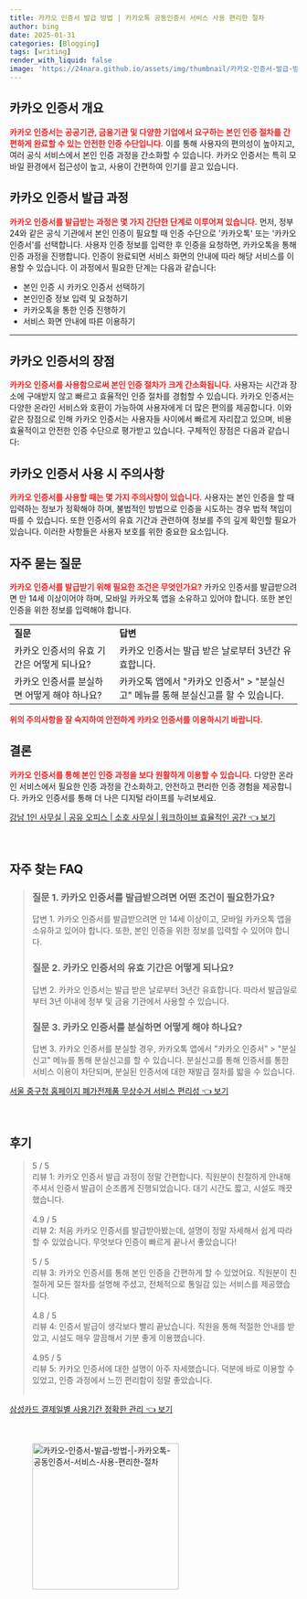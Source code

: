```yaml
---
title: 카카오 인증서 발급 방법 | 카카오톡 공동인증서 서비스 사용 편리한 절차
author: bing
date: 2025-01-31
categories: [Blogging]
tags: [writing]
render_with_liquid: false
image: 'https://24nara.github.io/assets/img/thumbnail/카카오-인증서-발급-방법-|-카카오톡-공동인증서-서비스-사용-편리한-절차.webp'
---
```



<h2 id='카카오 인증서 개요'>카카오 인증서 개요</h2>

<p><b><span style="color: #ee2323;">카카오 인증서는 공공기관, 금융기관 및 다양한 기업에서 요구하는 본인 인증 절차를 간편하게 완료할 수 있는 안전한 인증 수단입니다.</span></b> 이를 통해 사용자의 편의성이 높아지고, 여러 공식 서비스에서 본인 인증 과정을 간소화할 수 있습니다. 카카오 인증서는 특히 모바일 환경에서 접근성이 높고, 사용이 간편하여 인기를 끌고 있습니다.</p>

<h2 id='카카오 인증서 발급 과정'>카카오 인증서 발급 과정</h2>

<p><b><span style="color: #ee2323;">카카오 인증서를 발급받는 과정은 몇 가지 간단한 단계로 이루어져 있습니다.</span></b> 먼저, 정부24와 같은 공식 기관에서 본인 인증이 필요할 때 인증 수단으로 '카카오톡' 또는 '카카오 인증서'를 선택합니다. 사용자 인증 정보를 입력한 후 인증을 요청하면, 카카오톡을 통해 인증 과정을 진행합니다. 인증이 완료되면 서비스 화면의 안내에 따라 해당 서비스를 이용할 수 있습니다. 이 과정에서 필요한 단계는 다음과 같습니다:</p>

<ul>
    <li>본인 인증 시 카카오 인증서 선택하기</li>
    <li>본인인증 정보 입력 및 요청하기</li>
    <li>카카오톡을 통한 인증 진행하기</li>
    <li>서비스 화면 안내에 따른 이용하기</li>
</ul>

<hr />

<h2 id='카카오 인증서의 장점'>카카오 인증서의 장점</h2>

<p><b><span style="color: #ee2323;">카카오 인증서를 사용함으로써 본인 인증 절차가 크게 간소화됩니다.</span></b> 사용자는 시간과 장소에 구애받지 않고 빠르고 효율적인 인증 절차를 경험할 수 있습니다. 카카오 인증서는 다양한 온라인 서비스와 호환이 가능하여 사용자에게 더 많은 편의를 제공합니다. 이와 같은 장점으로 인해 카카오 인증서는 사용자들 사이에서 빠르게 자리잡고 있으며, 비용 효율적이고 안전한 인증 수단으로 평가받고 있습니다. 구체적인 장점은 다음과 같습니다:</p>

<h2 id='카카오 인증서 사용 시 주의사항'>카카오 인증서 사용 시 주의사항</h2>

<p><b><span style="color: #ee2323;">카카오 인증서를 사용할 때는 몇 가지 주의사항이 있습니다.</span></b> 사용자는 본인 인증을 할 때 입력하는 정보가 정확해야 하며, 불법적인 방법으로 인증을 시도하는 경우 법적 책임이 따를 수 있습니다. 또한 인증서의 유효 기간과 관련하여 정보를 주의 깊게 확인할 필요가 있습니다. 이러한 사항들은 사용자 보호를 위한 중요한 요소입니다.</p>

<h2 id='자주 묻는 질문'>자주 묻는 질문</h2>

<p><b><span style="color: #ee2323;">카카오 인증서를 발급받기 위해 필요한 조건은 무엇인가요?</span></b> 카카오 인증서를 발급받으려면 만 14세 이상이어야 하며, 모바일 카카오톡 앱을 소유하고 있어야 합니다. 또한 본인 인증을 위한 정보를 입력해야 합니다. </p>

<table>
    <tr>
        <td><b>질문</b></td>
        <td><b>답변</b></td>
    </tr>
    <tr>
        <td>카카오 인증서의 유효 기간은 어떻게 되나요?</td>
        <td>카카오 인증서는 발급 받은 날로부터 3년간 유효합니다.</td>
    </tr>
    <tr>
        <td>카카오 인증서를 분실하면 어떻게 해야 하나요?</td>
        <td>카카오톡 앱에서 "카카오 인증서" > "분실신고" 메뉴를 통해 분실신고를 할 수 있습니다.</td>
    </tr>
</table>

<p><b><span style="color: #ee2323;">위의 주의사항을 잘 숙지하여 안전하게 카카오 인증서를 이용하시기 바랍니다.</span></b></p>

<h2 id='결론'>결론</h2>

<p><b><span style="color: #ee2323;">카카오 인증서를 통해 본인 인증 과정을 보다 원활하게 이용할 수 있습니다.</span></b> 다양한 온라인 서비스에서 필요한 인증 과정을 간소화하고, 안전하고 편리한 인증 경험을 제공합니다. 카카오 인증서를 통해 더 나은 디지털 라이프를 누려보세요.</p>


<p><a class="click-button" title="강남 1인 사무실 | 공유 오피스 | 소호 사무실 | 워크하이브 효율적인 공간" href="https://24nara.github.io/posts/%EA%B0%95%EB%82%A8-1%EC%9D%B8-%EC%82%AC%EB%AC%B4%EC%8B%A4-%EA%B3%B5%EC%9C%A0-%EC%98%A4%ED%94%BC%EC%8A%A4-%EC%86%8C%ED%98%B8-%EC%82%AC%EB%AC%B4%EC%8B%A4-%EC%9B%8C%ED%81%AC%ED%95%98%EC%9D%B4%EB%B8%8C-%ED%9A%A8%EC%9C%A8%EC%A0%81%EC%9D%B8-%EA%B3%B5%EA%B0%84/" rel="dofollow">강남 1인 사무실 | 공유 오피스 | 소호 사무실 | 워크하이브 효율적인 공간 👈 보기</a></p><br>
<h2 id='자주_찾는_FAQ'>자주 찾는 FAQ</h2>
<div itemscope="" itemtype="https://schema.org/FAQPage"> 
<blockquote> 
<div itemscope="" itemprop="mainEntity" itemtype="https://schema.org/Question"> 
<h3 itemprop="name">질문 1. 카카오 인증서를 발급받으려면 어떤 조건이 필요한가요?</h3> 
<div itemscope="" itemprop="acceptedAnswer" itemtype="https://schema.org/Answer"> 
<span itemprop="text"> 
<p>답변 1. 카카오 인증서를 발급받으려면 만 14세 이상이고, 모바일 카카오톡 앱을 소유하고 있어야 합니다. 또한, 본인 인증을 위한 정보를 입력할 수 있어야 합니다.</p> 
</span> 
</div> 
</div> 
<div itemscope="" itemprop="mainEntity" itemtype="https://schema.org/Question"> 
<h3 itemprop="name">질문 2. 카카오 인증서의 유효 기간은 어떻게 되나요?</h3> 
<div itemscope="" itemprop="acceptedAnswer" itemtype="https://schema.org/Answer"> 
<span itemprop="text"> 
<p>답변 2. 카카오 인증서는 발급 받은 날로부터 3년간 유효합니다. 따라서 발급일로부터 3년 이내에 정부 및 금융 기관에서 사용할 수 있습니다.</p> 
</span> 
</div> 
</div> 
<div itemscope="" itemprop="mainEntity" itemtype="https://schema.org/Question"> 
<h3 itemprop="name">질문 3. 카카오 인증서를 분실하면 어떻게 해야 하나요?</h3> 
<div itemscope="" itemprop="acceptedAnswer" itemtype="https://schema.org/Answer"> 
<span itemprop="text"> 
<p>답변 3. 카카오 인증서를 분실할 경우, 카카오톡 앱에서 "카카오 인증서" > "분실신고" 메뉴를 통해 분실신고를 할 수 있습니다. 분실신고를 통해 인증서를 통한 서비스 이용이 차단되며, 분실된 인증서에 대한 재발급 절차를 밟을 수 있습니다.</p> 
</span> 
</div> 
</div> 
</blockquote> 
</div>
<p><a class="click-button" title="서울 중구청 홈페이지 폐가전제품 무상수거 서비스 편리성" href="https://24nara.github.io/posts/%EC%84%9C%EC%9A%B8-%EC%A4%91%EA%B5%AC%EC%B2%AD-%ED%99%88%ED%8E%98%EC%9D%B4%EC%A7%80-%ED%8F%90%EA%B0%80%EC%A0%84%EC%A0%9C%ED%92%88-%EB%AC%B4%EC%83%81%EC%88%98%EA%B1%B0-%EC%84%9C%EB%B9%84%EC%8A%A4-%ED%8E%B8%EB%A6%AC%EC%84%B1/" rel="dofollow">서울 중구청 홈페이지 폐가전제품 무상수거 서비스 편리성 👈 보기</a></p><br>
<h2 id='후기'>후기</h2>
<div itemscope itemtype="https://schema.org/Product">
  <blockquote>
  <div itemprop="review" itemscope itemtype="https://schema.org/Review">
      <div itemprop="reviewRating" itemscope itemtype="https://schema.org/Rating"> <span itemprop="ratingValue">5</span> / <span itemprop="bestRating">5</span> </div>
      <span itemprop="reviewBody">리뷰 1: 카카오 인증서 발급 과정이 정말 간편합니다. 직원분이 친절하게 안내해 주셔서 인증서 발급이 순조롭게 진행되었습니다. 대기 시간도 짧고, 시설도 깨끗했습니다.</span>
  </div>
  <br>
  <div itemprop="review" itemscope itemtype="https://schema.org/Review">
      <div itemprop="reviewRating" itemscope itemtype="https://schema.org/Rating"> <span itemprop="ratingValue">4.9</span> / <span itemprop="bestRating">5</span> </div>
      <span itemprop="reviewBody">리뷰 2: 처음 카카오 인증서를 발급받아봤는데, 설명이 정말 자세해서 쉽게 따라할 수 있었습니다. 무엇보다 인증이 빠르게 끝나서 좋았습니다!</span>
  </div>
  <br>
  <div itemprop="review" itemscope itemtype="https://schema.org/Review">
      <div itemprop="reviewRating" itemscope itemtype="https://schema.org/Rating"> <span itemprop="ratingValue">5</span> / <span itemprop="bestRating">5</span> </div>
      <span itemprop="reviewBody">리뷰 3: 카카오 인증서를 통해 본인 인증을 간편하게 할 수 있었어요. 직원분이 친절하게 모든 절차를 설명해 주셨고, 전체적으로 통일감 있는 서비스를 제공했습니다.</span>
  </div>
  <br>
  <div itemprop="review" itemscope itemtype="https://schema.org/Review">
      <div itemprop="reviewRating" itemscope itemtype="https://schema.org/Rating"> <span itemprop="ratingValue">4.8</span> / <span itemprop="bestRating">5</span> </div>
      <span itemprop="reviewBody">리뷰 4: 인증서 발급이 생각보다 빨리 끝났습니다. 직원을 통해 적절한 안내를 받았고, 시설도 매우 깔끔해서 기분 좋게 이용했습니다.</span>
  </div>
  <br>
  <div itemprop="review" itemscope itemtype="https://schema.org/Review">
      <div itemprop="reviewRating" itemscope itemtype="https://schema.org/Rating"> <span itemprop="ratingValue">4.95</span> / <span itemprop="bestRating">5</span> </div>
      <span itemprop="reviewBody">리뷰 5: 카카오 인증서에 대한 설명이 아주 자세했습니다. 덕분에 바로 이용할 수 있었고, 인증 과정에서 느낀 편리함이 정말 좋았습니다.</span>
  </div>
  <br>
  </blockquote>
</div>
<p><a class="click-button" title="삼성카드 결제일별 사용기간 정확한 관리" href="https://24nara.github.io/posts/%EC%82%BC%EC%84%B1%EC%B9%B4%EB%93%9C-%EA%B2%B0%EC%A0%9C%EC%9D%BC%EB%B3%84-%EC%82%AC%EC%9A%A9%EA%B8%B0%EA%B0%84-%EC%A0%95%ED%99%95%ED%95%9C-%EA%B4%80%EB%A6%AC/" rel="dofollow">삼성카드 결제일별 사용기간 정확한 관리 👈 보기</a></p><br>
<figure class="image"><img src="https://24nara.github.io/assets/img/thumbnail/카카오-인증서-발급-방법-|-카카오톡-공동인증서-서비스-사용-편리한-절차.webp" alt="카카오-인증서-발급-방법-|-카카오톡-공동인증서-서비스-사용-편리한-절차" width="256" height="256"></figure>